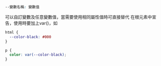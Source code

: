 ```css
--變數名稱: 變數值
```
可以自訂變數及任意變數值，當需要使用相同屬性值時可直接替代
在根元素中宣告，使用時要加上var()，如
```css
html {
  --color-black: #000
}

p {
  color: var(--color-black);
}
```